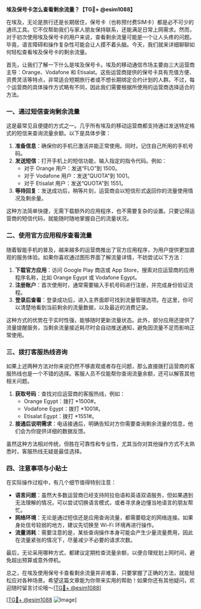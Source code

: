 **埃及保号卡怎么查看剩余流量？【TG💪+ @esim1088】**

在埃及，无论是旅行还是长期居住，保号卡（也称预付费SIM卡）都是必不可少的通讯工具。它不仅帮助我们与家人朋友保持联系，还能满足日常上网需求。然而，对于初次使用埃及保号卡的用户来说，查看剩余流量可能是一个让人头疼的问题。毕竟，语言障碍和操作复杂性可能会让人摸不着头脑。今天，我们就来详细聊聊如何轻松查看埃及保号卡的剩余流量。

首先，让我们了解一下什么是埃及保号卡。埃及的移动通信市场主要由三大运营商主导：Orange、Vodafone 和 Etisalat。这些运营商提供的保号卡具有充值方便、资费灵活等特点，非常适合短期旅行者或不想长期绑定合约计划的人群。不过，每个运营商的具体操作方式略有不同，因此我们需要根据所使用的运营商选择适合的方法。

### **一、通过短信查询剩余流量**

这是最常见且便捷的方式之一。几乎所有埃及的移动运营商都支持通过发送特定格式的短信来查询流量余额。以下是具体步骤：

1. **准备信息**：确保你的手机已激活并能正常使用。同时，记住自己所用的手机号码。
2. **发送短信**：打开手机上的短信功能，输入指定的指令代码。例如：
   - 对于 Orange 用户：发送“FLO”到 1500。
   - 对于 Vodafone 用户：发送“QUOTA”到 1001。
   - 对于 Etisalat 用户：发送“QUOTA”到 1551。
3. **等待回复**：发送成功后，稍等片刻，运营商会以短信形式返回你的流量使用情况及剩余量。

这种方法简单快捷，无需下载额外的应用程序，也不需要复杂的设置。只要记得运营商的短信代码，就能随时随地掌握自己的流量状况。

### **二、使用官方应用程序查看流量**

随着智能手机的普及，越来越多的运营商推出了官方应用程序，为用户提供更加直观的服务体验。如果你喜欢通过图形界面了解流量详情，不妨尝试以下方法：

1. **下载官方应用**：访问 Google Play 商店或 App Store，搜索对应运营商的应用程序名称，比如 Orange Egypt 或 Vodafone Egypt。
2. **注册账户**：首次使用时，通常需要输入手机号码进行注册，并完成身份验证流程。
3. **登录后查看**：登录成功后，进入主界面即可找到流量管理选项。在这里，你可以清楚地看到当前剩余的流量数据，以及最近的消费记录。

这种方式的优势在于实时性强，能够随时更新流量状态。此外，部分应用还提供了流量提醒服务，当剩余流量接近耗尽时会自动推送通知，避免因流量不足而影响正常使用。

### **三、拨打客服热线咨询**

如果上述两种方法对你来说仍然不够直观或者存在问题，那么直接拨打运营商的客服热线也是一个不错的选择。客服人员不仅能帮你查询流量余额，还可以解答其他相关问题。

1. **获取号码**：查找对应运营商的客服热线，例如：
   - Orange Egypt：拨打 *1500#。
   - Vodafone Egypt：拨打 *1001#。
   - Etisalat Egypt：拨打 *1551#。
2. **接通后说明需求**：电话接通后，明确告知对方你需要查询剩余流量的信息，他们会为你提供详细的数据反馈。

虽然这种方法相对传统，但胜在可靠性和专业性，尤其当你对其他操作方式不太熟悉时，客服热线无疑是最佳选择。

### **四、注意事项与小贴士**

在实际操作过程中，有几个细节值得特别注意：

- **语言问题**：虽然大多数运营商已经支持阿拉伯语和英语双语服务，但如果遇到无法理解的情况，可以尝试切换语言模式，或者寻求身边懂当地语言的朋友帮忙。
- **网络环境**：无论是通过短信还是应用查询流量，都需要稳定的网络连接。如果身处信号较弱的地方，建议先切换至 Wi-Fi 环境再进行操作。
- **流量消耗**：需要注意的是，某些查询操作本身可能会产生少量流量费用，因此在流量紧张的情况下，尽量减少不必要的请求次数。

最后，无论采用哪种方式，都建议定期检查流量余额，以便合理规划上网时间，避免超出预算或意外停机。

总之，在埃及使用保号卡查看剩余流量并非难事，只要掌握了正确的方法，就能轻松应对各种场景。希望这篇文章能为你带来实用的帮助！如果你还有其他疑问，欢迎随时留言讨论哦～[[TG💪+ @esim1088](https://t.me/s/esim1088)]

[[TG💪+ @esim1088](https://t.me/s/esim1088) ![Image](https://i.postimg.cc/4NQfJmqS/Snipaste-2025-05-13-00-14-12.png)]